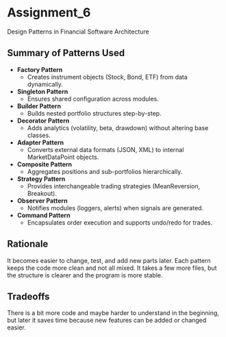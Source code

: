 # Assignment_6

Design Patterns in Financial Software Architecture

## Summary of Patterns Used

- **Factory Pattern**
  - Creates instrument objects (Stock, Bond, ETF) from data dynamically.
- **Singleton Pattern**
  - Ensures shared configuration across modules.
- **Builder Pattern**
  - Builds nested portfolio structures step-by-step.
- **Decorator Pattern**
  - Adds analytics (volatility, beta, drawdown) without altering base classes.
- **Adapter Pattern**
  - Converts external data formats (JSON, XML) to internal MarketDataPoint objects.
- **Composite Pattern**
  - Aggregates positions and sub-portfolios hierarchically.
- **Strategy Pattern**
  - Provides interchangeable trading strategies (MeanReversion, Breakout).
- **Observer Pattern**
  - Notifies modules (loggers, alerts) when signals are generated.
- **Command Pattern**
  - Encapsulates order execution and supports undo/redo for trades.


## Rationale

It becomes easier to change, test, and add new parts later.
Each pattern keeps the code more clean and not all mixed.
It takes a few more files, but the structure is clearer and the program is more stable.

## Tradeoffs

There is a bit more code and maybe harder to understand in the beginning,
but later it saves time because new features can be added or changed easier.
